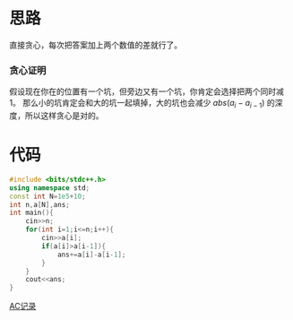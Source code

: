 # 思路
直接贪心，每次把答案加上两个数值的差就行了。
### 贪心证明

假设现在你在的位置有一个坑，但旁边又有一个坑，你肯定会选择把两个同时减 $1$。
那么小的坑肯定会和大的坑一起填掉，大的坑也会减少 $abs(a_i-a_{i-1})$ 的深度，所以这样贪心是对的。
# 代码
```cpp
#include <bits/stdc++.h>
using namespace std;
const int N=1e5+10;
int n,a[N],ans;
int main(){
	cin>>n;
	for(int i=1;i<=n;i++){
		cin>>a[i];
		if(a[i]>a[i-1]){
			ans+=a[i]-a[i-1];
		}
	}
	cout<<ans;
}
```
[AC记录](https://www.luogu.com.cn/record/58690925)